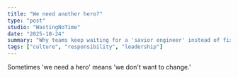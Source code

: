 ```yaml
---
title: "We need another hero?"
type: "post"
studio: "WastingNoTime"
date: "2025-10-24"
summary: "Why teams keep waiting for a 'savior engineer' instead of fixing their own habits."
tags: ["culture", "responsibility", "leadership"]
---
```


Sometimes 'we need a hero' means 'we don't want to change.'
